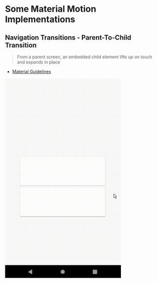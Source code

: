 # Some Material Motion Implementations

## Navigation Transitions - Parent-To-Child Transition

>From a parent screen, an embedded child element lifts up on touch and expands in place

- [Material Guidelines](https://material.io/design/navigation/navigation-transitions.html#hierarchical-transitions)

![Parent to child transition](image/elevation.gif)

